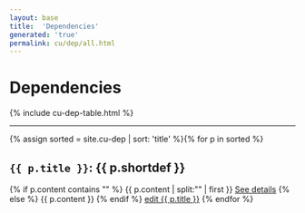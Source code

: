 ```yaml
---
layout: base
title:  'Dependencies'
generated: 'true'
permalink: cu/dep/all.html
---
```


# Dependencies

{% include cu-dep-table.html %}

----------

{% assign sorted = site.cu-dep | sort: 'title' %}{% for p in sorted %}
<a id="al-cu-dep/{{ p.title }}" class="al-dest"/>
<h2><code>{{ p.title }}</code>: {{ p.shortdef }}</h2>
{% if p.content contains "<!--details-->" %}    
{{ p.content | split:"<!--details-->" | first }}
<a href="{{ p.title }}" class="al-doc">See details</a>
{% else %}
{{ p.content }}
{% endif %}
<a href="{{ site.git_edit }}/{% if p.collection %}{{ p.relative_path }}{% else %}{{ p.path }}{% endif %}" target="#">edit {{ p.title }}</a>
{% endfor %}
